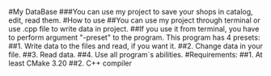 #My DataBase
###You can use my project to save your shops in catalog, edit, read them.
#How to use
##You can use my project through terminal or use .cpp file to write data in project.
##If you use it from terminal, you have to perform argument "-preset" to the program. This program has 4 presets:
##1. Write data to the files and read, if you want it.
##2. Change data in your file.
##3. Read data.
##4. Use all program`s abilities.
#Requirements:
##1. At least CMake 3.20
##2. C++ compiler